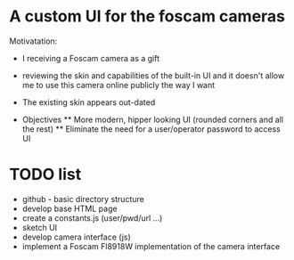 
# A custom UI for the foscam cameras

Motivatation:
* I receiving a Foscam camera as a gift 
* reviewing the skin and capabilities of the built-in UI and it doesn't allow me to use this camera online publicly the way I want
* The existing skin appears out-dated

* Objectives
** More modern, hipper looking UI (rounded corners and all the rest)
** Eliminate the need for a user/operator password to access UI


# TODO list
* github - basic directory structure 
* develop base HTML page
* create a constants.js (user/pwd/url ...)
* sketch UI
* develop camera interface (js)
* implement a Foscam Fl8918W implementation of the camera interface


